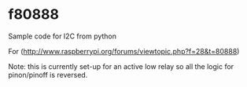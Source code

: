 # f80888
Sample code for I2C from python

For (http://www.raspberrypi.org/forums/viewtopic.php?f=28&t=80888)

Note: this is currently set-up for an active low relay so all the logic for pinon/pinoff is reversed.
